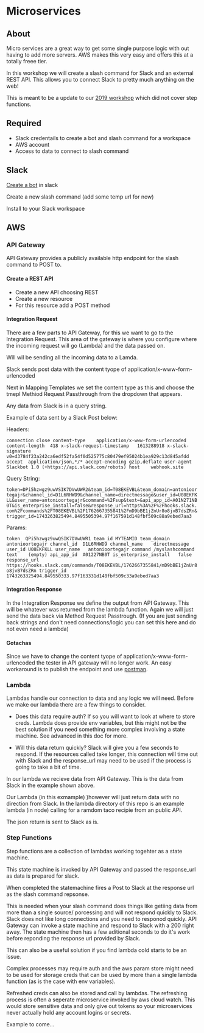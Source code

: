 # Microservices

## About

Micro services are a great way to get some single purpose logic with out having to add more servers. AWS makes this very easy and offers this at a totally freee tier.

In this workshop we will create a slash command for Slack and an external REST API. This allows you to connect Slack to pretty much anything on the web!

This is meant to be a update to our [2019 workshop](https://github.com/eugenewebdevs/workshops/tree/master/workshops-2019/microservice) which did not cover step functions.

## Required

* Slack credentails to create a bot and slash command for a workspace
* AWS account
* Access to data to connect to slash command

## Slack

[Create a bot](https://api.slack.com/apps) in slack

Create a new slash command (add some temp url for now)

Install to your Slack workspace

## AWS

### API Gateway

API Gateway provides a publicly available http endpoint for the slash command to POST to.

#### Create a REST API

* Create a new API choosing REST
* Create a new resource
* For this resource add a POST method

#### Integration Request

There are a few parts to API Gateway, for this we want to go to the Integration Request.
This area of the gateway is where you configure where the incoming request will go (Lambda) and the data passed on.

Will wil be sending all the incoming data to a Lamda. 

Slack sends post data with the content tyope of application/x-www-form-urlencoded

Next in Mapping Templates we set the content type as this and choose the tmepl Methiod Request Passthrough from the dropdown that appears.

Any data from Slack is in a query string. 

Example of data sent by a Slack Post below:

Headers:

`connection	close
content-type	application/x-www-form-urlencoded
content-length	418
x-slack-request-timestamp	1613288918
x-slack-signature	v0=d3784f23a242ca6edf52fa54f0d525775c80479ef95024b1ea929c13d845afdd
accept	application/json,*/*
accept-encoding	gzip,deflate
user-agent	Slackbot 1.0 (+https://api.slack.com/robots)
host	webhook.site`


Query String:

`token=DPi5hzwgz9uwVSIK7DVwUWR2&team_id=T08EKEVBL&team_domain=antonioortegajr&channel_id=D1L6RHWD9&channel_name=directmessage&user_id=U08EKFKLL&user_name=antonioortegajr&command=%2Fsup&text=&api_app_id=A01N271NB0T&is_enterprise_install=false&response_url=https%3A%2F%2Fhooks.slack.com%2Fcommands%2FT08EKEVBL%2F1762667355841%2FmD9bBE1jZnUr8o8jvB7dsZRn&trigger_id=1743263825494.8495505394.97f167591d148fbf509c88a9ebed7aa3`

Params:

`token	QPi5hzwgz9uwQSIK7DVwUWR1
team_id	MYTEAMID
team_domain	antonioortegajr
channel_id	D1L6RHWD9
channel_name	directmessage
user_id	U08EKFKLL
user_name	antonioortegajr
command	/myslashcommand
text	(empty)
api_app_id	A01227NB0T
is_enterprise_install	false
response_url	https://hooks.slack.com/commands/T08EKEVBL/1762667355841/mD9bBE1jZnUr8o8jvB7dsZRn
trigger_id	1743263325494.849550333.97f163331d148fbf509c33a9ebed7aa3`

#### Integration Response

In the Integration Response we define the output from API Gateway. This will be whatever was returned from the lambda function. Again we will just send the data back via Method Request Passtrough. (If you are just sending back strings and don't need connections/logic you can set this here and do not even need a lambda)

#### Gotachas

Since we have to change the content tyope of application/x-www-form-urlencoded the tester in API gateway will no longer work. An easy workaround is to publish the endpoint and use [postman](https://www.postman.com/).

### Lambda

Lambdas handle our connection to data and any logic we will need. Before we make our lambda there are a few things to consider.

* Does this data require auth? If so you will want to look at where to store creds. Lambda does provide env variables, but this might not be the best solution if you need something more complex involving a state machine. See advanced in this doc for more.

* Will this data return quickly? Slack will give you a few seconds to respond. If the resources called take longer, this connection will time out with Slack and the response_url may need to be used if the process is going to take a bit of time.

In our lambda we recieve data from API Gateway. This is the data from Slack in the example shown above.

Our Lambda (in this exmample) )however will just return data with no direction from Slack. In the lambda directory of this repo is an example lambda (in node) calling for a ramdom taco recipie from an public API.

The json return is sent to Slack as is.


### Step Functions

Step functions are a collection of lambdas working togehter as a state machine.

This state machine is invoked by API Gateway and passed the response_url as data is prepared for slack.

When completed the statemachine fires a Post to Slack at the response url as the slash command repsonse.

This is needed when your slash command does things like getiing data from more than a single source/ porcessing and will not respond quickly to Slack. Slack does not like long connections and you need to responod quickly. API Gateway can invoke a state machine and respond to Slack with a 200 right away. The state machine then has a few aditional seconds to do it's work before reponding the response url provided by Slack.

This can also be a useful solution if you find lambda cold starts to be an issue.

Complex processes may require auth and the aws param store might need to be used for storage creds that can be used by more than a single lambda function (as is the case with env variables).

Refreshed creds can also be stored and call by lambdas. The refreshing process is often a seperate microservice invoked by aws cloud watch. This would store sensitive data and only give out tokens so your microservices never actually hold any account logins or secrets.

Example to come...
